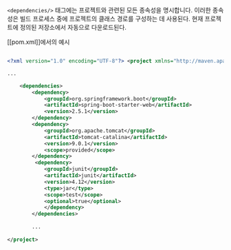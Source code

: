 
`<dependencies/>` 태그에는 프로젝트와 관련된 모든 종속성을 명시합니다. 이러한 종속성은 빌드 프로세스 중에 프로젝트의 클래스 경로를 구성하는 데 사용된다.
현재 프로젝트에 정의된 저장소에서 자동으로 다운로드된다.

[[pom.xml]]에서의 예시

```xml

<?xml version="1.0" encoding="UTF-8"?> <project xmlns="http://maven.apache.org/POM/4.0.0" xmlns:xsi="http://www.w3.org/2001/XMLSchema-instance" xsi:schemaLocation="http://maven.apache.org/POM/4.0.0 http://maven.apache.org/xsd/maven-4.0.0.xsd"> 

... 

	<dependencies> 
		<dependency> 
			<groupId>org.springframework.boot</groupId> 
			<artifactId>spring-boot-starter-web</artifactId>
			<version>2.5.1</version>
		</dependency>
		<dependency> 
			<groupId>org.apache.tomcat</groupId> 
			<artifactId>tomcat-catalina</artifactId> 
			<version>9.0.1</version> 
			<scope>provided</scope> 
		</dependency>
		 <dependency>
			<groupId>junit</groupId> 
			<artifactId>junit</artifactId> 
			<version>4.12</version> 
			<type>jar</type> 
			<scope>test</scope> 
			<optional>true</optional> 
			</dependency> 
		</dependencies> 
		
		... 
		
</project>
```


